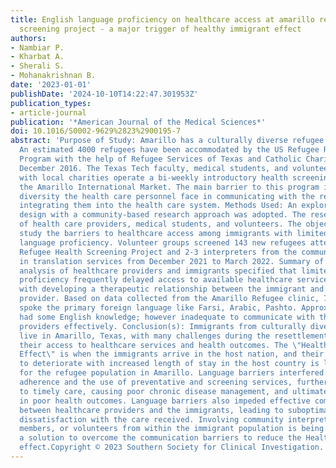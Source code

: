 ```yaml
---
title: English language proficiency on healthcare access at amarillo refugee health
  screening project - a major trigger of healthy immigrant effect
authors:
- Nambiar P.
- Kharbat A.
- Sherali S.
- Mohanakrishnan B.
date: '2023-01-01'
publishDate: '2024-10-10T14:22:47.301953Z'
publication_types:
- article-journal
publication: '*American Journal of the Medical Sciences*'
doi: 10.1016/S0002-9629%2823%2900195-7
abstract: 'Purpose of Study: Amarillo has a culturally diverse refugee population.
  An estimated 4000 refugees have been accommodated by the US Refugee Resettlement
  Program with the help of Refugee Services of Texas and Catholic Charities as of
  December 2016. The Texas Tech faculty, medical students, and volunteers in association
  with local charities operate a bi-weekly introductory health screening clinic at
  the Amarillo International Market. The main barrier to this program is the language
  diversity the health care personnel face in communicating with the refugees and
  integrating them into the health care system. Methods Used: An exploratory qualitative
  design with a community-based research approach was adopted. The research team consisted
  of health care providers, medical students, and volunteers. The objective was to
  study the barriers to healthcare access among immigrants with limited or no English
  language proficiency. Volunteer groups screened 143 new refugees attending Amarillo
  Refugee Health Screening Project and 2-3 interpreters from the community to assist
  in translation services from December 2021 to March 2022. Summary of Results: Thematic
  analysis of healthcare providers and immigrants specified that limited language
  proficiency frequently delayed access to available healthcare services and interfered
  with developing a therapeutic relationship between the immigrant and the healthcare
  provider. Based on data collected from the Amarillo Refugee clinic, 72% of the refugees
  spoke the primary foreign language like Farsi, Arabic, Pashto. Approximately 54%
  had some English knowledge; however inadequate to communicate with the health care
  providers effectively. Conclusion(s): Immigrants from culturally diverse backgrounds
  live in Amarillo, Texas, with many challenges during the resettlement phase, influencing
  their access to healthcare services and health outcomes. The \"Healthy Immigrant
  Effect\" is when the immigrants arrive in the host nation, and their health is observed
  to deteriorate with increased length of stay in the host country is likely a possibility
  for the refugee population in Amarillo. Language barriers interfered with treatment
  adherence and the use of preventative and screening services, further delaying access
  to timely care, causing poor chronic disease management, and ultimately resulting
  in poor health outcomes. Language barriers also impeded effective communication
  between healthcare providers and the immigrants, leading to suboptimal care and
  dissatisfaction with the care received. Involving community interpreters, family
  members, or volunteers from within the immigrant population is being suggested as
  a solution to overcome the communication barriers to reduce the Healthy Immigrant
  effect.Copyright © 2023 Southern Society for Clinical Investigation.'
---
```

